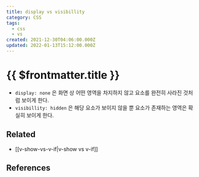 ```yaml
---
title: display vs visibillity
category: CSS
tags:
  - css
  - vs
created: 2021-12-30T04:06:00.000Z
updated: 2022-01-13T15:12:00.000Z
---
```


# {{ $frontmatter.title }}

- `display: none` 은 화면 상 어떤 영역을 차지하지 않고 요소를 완전히 사라진 것처럼 보이게 한다.
- `visibillity: hidden` 은 해당 요소가 보이지 않을 뿐 요소가 존재하는 영역은 확실히 보이게 한다.

## Related

- [[v-show-vs-v-if|v-show vs v-if]]

## References
